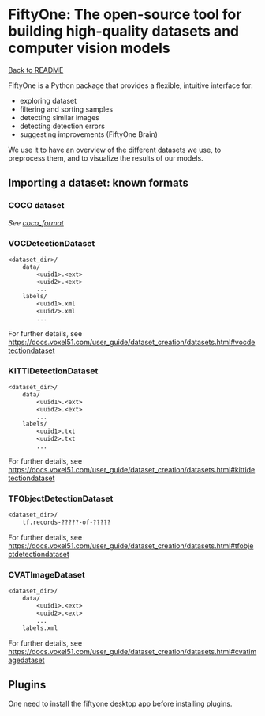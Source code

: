 # FiftyOne: The open-source tool for building high-quality datasets and computer vision models

[Back to README](../README.md)

FiftyOne is a Python package that provides a flexible, intuitive interface for:

- exploring dataset
- filtering and sorting samples
- detecting similar images
- detecting detection errors
- suggesting improvements (FiftyOne Brain)

We use it to have an overview of the different datasets we use, to preprocess them, and to visualize the results of our models.

## Importing a dataset: known formats

### COCO dataset

_See [coco_format](coco_format.md)_

### VOCDetectionDataset

```txt
<dataset_dir>/
    data/
        <uuid1>.<ext>
        <uuid2>.<ext>
        ...
    labels/
        <uuid1>.xml
        <uuid2>.xml
        ...
```

For further details, see <https://docs.voxel51.com/user_guide/dataset_creation/datasets.html#vocdetectiondataset>

### KITTIDetectionDataset

```txt
<dataset_dir>/
    data/
        <uuid1>.<ext>
        <uuid2>.<ext>
        ...
    labels/
        <uuid1>.txt
        <uuid2>.txt
        ...
```

For further details, see <https://docs.voxel51.com/user_guide/dataset_creation/datasets.html#kittidetectiondataset>

### TFObjectDetectionDataset

```txt
<dataset_dir>/
    tf.records-?????-of-?????
```

For further details, see <https://docs.voxel51.com/user_guide/dataset_creation/datasets.html#tfobjectdetectiondataset>

### CVATImageDataset

```txt
<dataset_dir>/
    data/
        <uuid1>.<ext>
        <uuid2>.<ext>
        ...
    labels.xml
```

For further details, see <https://docs.voxel51.com/user_guide/dataset_creation/datasets.html#cvatimagedataset>

## Plugins

One need to install the fiftyone desktop app before installing plugins.
